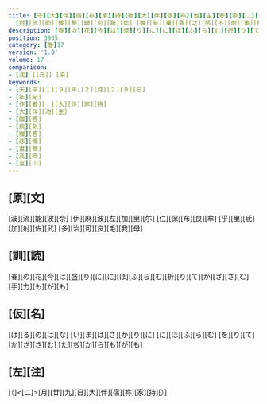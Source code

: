 ```yaml
---
title: [守][大][伴][宿][祢][家][持][贈][大][伴][宿][祢][池][主][悲][歌][二][首] / [忽][沈][枉][疾][累][旬][痛][苦] [祷][恃][百][神][且][得][消][損] [而][由][身][體][疼][羸][筋][力][怯][軟] [未][堪][展][謝][係][戀][弥][深] [方][今][春][朝][春][花][流][馥][於][春][苑] [春][暮][春][鴬][囀][聲][於][春][林]
  [對][此][節][候][琴][罇][可][翫][矣] [雖][有][乗][興][之][感][不][耐][策][杖][之][勞] [獨][臥][帷][幄][之][裏] [聊][作][寸][分][之][歌] [軽][奉][机][下][犯][解][玉][頤] [其][詞][曰]
description: [春][の][花][今][は][盛][り][に][に][ほ][ふ][ら][む][折][り][て][か][ざ][さ][む][手][力][も][が][も]
position: 3965
category: [巻]17
version: '1.0'
volume: 17
comparison:
- [沈] [[元]] [染]
keywords:
- [天][平][１][９][年][２][月][２][９][日]
- [年][紀]
- [作][者][：][大][伴][家][持]
- [大][伴][池][主]
- [贈][答]
- [病][気]
- [贈][答]
- [悲][嘆]
- [書][簡]
- [高][岡]
- [富][山]
---
```


## [原][文]

[波][流][能][波][奈] [伊][麻][波][左][加][里][尓] [仁][保][布][良][牟] [乎][里][氐][加][射][佐][武] [多][治][可][良][毛][我][母]

## [訓][読]

[春][の][花][今][は][盛][り][に][に][ほ][ふ][ら][む][折][り][て][か][ざ][さ][む][手][力][も][が][も]

## [仮][名]

[は][る][の][は][な] [い][ま][は][さ][か][り][に] [に][ほ][ふ][ら][む] [を][り][て][か][ざ][さ][む] [た][ぢ][か][ら][も][が][も]

## [左][注]

[（]<[二]>[月][廿][九][日][大][伴][宿][祢][家][持][）]
